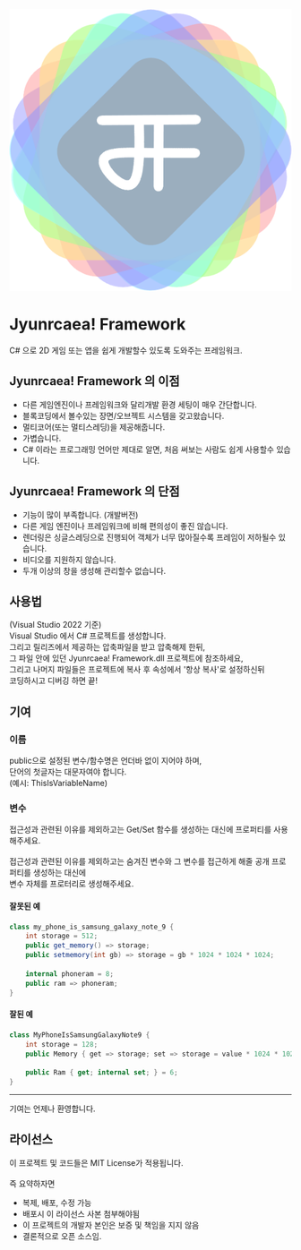 <div align="center">
	<img src='Jyunrcaea/Jyunrcaea!FrameworkIcon.png' alt='쥰르케아 프레임워크 아이콘'>
</div>

# Jyunrcaea! Framework
C# 으로 2D 게임 또는 앱을 쉽게 개발할수 있도록 도와주는 프레임워크.

## Jyunrcaea! Framework 의 이점
* 다른 게임엔진이나 프레임워크와 달리개발 환경 세팅이 매우 간단합니다.
* 블록코딩에서 볼수있는 장면/오브젝트 시스템을 갖고왔습니다.
* 멀티코어(또는 멀티스레딩)을 제공해줍니다.
* 가볍습니다.
* C# 이라는 프로그래밍 언어만 제대로 알면, 처음 써보는 사람도 쉽게 사용할수 있습니다.

## Jyunrcaea! Framework 의 단점
* 기능이 많이 부족합니다. (개발버전)
* 다른 게임 엔진이나 프레임워크에 비해 편의성이 좋진 않습니다.
* 렌더링은 싱글스레딩으로 진행되어 객체가 너무 많아질수록 프레임이 저하될수 있습니다.
* 비디오를 지원하지 않습니다.
* 두개 이상의 창을 생성해 관리할수 없습니다.

## 사용법
(Visual Studio 2022 기준)<br>
Visual Studio 에서 C# 프로젝트를 생성합니다.<br>
그리고 릴리즈에서 제공하는 압축파일을 받고 압축해제 한뒤,<br>
그 파일 안에 있던 Jyunrcaea! Framework.dll 프로젝트에 참조하세요,<br>
그리고 나머지 파일들은 프로젝트에 복사 후 속성에서 '항상 복사'로 설정하신뒤<br>
코딩하시고 디버깅 하면 끝!

## 기여
### 이름
public으로 설정된 변수/함수명은 언더바 없이 지어야 하며,<br>
단어의 첫글자는 대문자여야 합니다.<br>
(예시: ThisIsVariableName)
### 변수
접근성과 관련된 이유를 제외하고는 Get/Set 함수를 생성하는 대신에 프로퍼티를 사용해주세요.<br>
<br>
접근성과 관련된 이유를 제외하고는 숨겨진 변수와 그 변수를 접근하게 해줄 공개 프로퍼티를 생성하는 대신에<br>
변수 자체를 프로터리로 생성해주세요.<br>
#### 잘못된 예
``` c#
class my_phone_is_samsung_galaxy_note_9 {
	int storage = 512;
	public get_memory() => storage;
	public setmemory(int gb) => storage = gb * 1024 * 1024 * 1024;

	internal phoneram = 8;
	public ram => phoneram;
}
```
#### 잘된 예
```c#
class MyPhoneIsSamsungGalaxyNote9 {
	int storage = 128;
	public Memory { get => storage; set => storage = value * 1024 * 1024 * 1024 }

	public Ram { get; internal set; } = 6;
}
```
___
기여는 언제나 환영합니다.

## 라이선스
이 프로젝트 및 코드들은 MIT License가 적용됩니다.<br><br>
즉 요약하자면
* 복제, 배포, 수정 가능
* 배포시 이 라이선스 사본 첨부해야됨
* 이 프로젝트의 개발자 본인은 보증 및 책임을 지지 않음
* 결론적으로 오픈 소스임.
